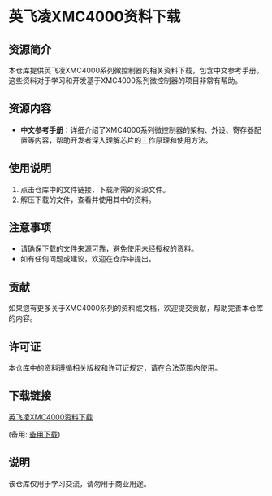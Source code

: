 # 英飞凌XMC4000资料下载

## 资源简介
本仓库提供英飞凌XMC4000系列微控制器的相关资料下载，包含中文参考手册。这些资料对于学习和开发基于XMC4000系列微控制器的项目非常有帮助。

## 资源内容
- **中文参考手册**：详细介绍了XMC4000系列微控制器的架构、外设、寄存器配置等内容，帮助开发者深入理解芯片的工作原理和使用方法。

## 使用说明
1. 点击仓库中的文件链接，下载所需的资源文件。
2. 解压下载的文件，查看并使用其中的资料。

## 注意事项
- 请确保下载的文件来源可靠，避免使用未经授权的资料。
- 如有任何问题或建议，欢迎在仓库中提出。

## 贡献
如果您有更多关于XMC4000系列的资料或文档，欢迎提交贡献，帮助完善本仓库的内容。

## 许可证
本仓库中的资料遵循相关版权和许可证规定，请在合法范围内使用。

## 下载链接
[英飞凌XMC4000资料下载](https://pan.quark.cn/s/91faa15061e9) 

(备用: [备用下载](https://pan.baidu.com/s/16oyK7tQyAKQIYMdajcSVcw?pwd=1234))

## 说明

该仓库仅用于学习交流，请勿用于商业用途。
